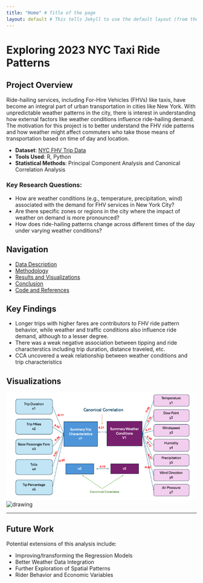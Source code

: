 ```yaml
---
title: "Home" # Title of the page
layout: default # This tells Jekyll to use the default layout (from the theme)
---
```


# Exploring 2023 NYC Taxi Ride Patterns

## Project Overview
Ride-hailing services, including For-Hire Vehicles (FHVs) like taxis, have become an integral part of urban transportation in cities like New York. With unpredictable weather patterns in the city, there is interest in understanding how external factors like weather conditions influence ride-hailing demand. The motivation for this project is to better understand the FHV ride patterns and how weather might affect commuters who take those means of transportation based on time of day and location. 

- **Dataset**: [NYC FHV Trip Data](https://data.cityofnewyork.us/Transportation/2023-High-Volume-FHV-Trip-Data/u253-aew4/about_data)
- **Tools Used**: R, Python 
- **Statistical Methods**: Principal Component Analysis and Canonical Correlation Analysis


### Key Research Questions:
- How are weather conditions (e.g., temperature, precipitation, wind) associated with the demand for FHV services in New York City?
- Are there specific zones or regions in the city where the impact of weather on demand is more pronounced?
- How does ride-hailing patterns change across different times of the day under varying weather conditions?


## Navigation
- [Data Description](Data.md)
- [Methodology](Methodology.md)
- [Results and Visualizations](Results.md)
- [Conclusion](Conclusions.md)
- [Code and References](https://github.com/weij5678/NYC-Taxi/tree/main)
  
## Key Findings

- Longer trips with higher fares are contributors to FHV ride pattern behavior, while weather and traffic conditions also influence ride demand, although to a lesser degree.
- There was a weak negative association between tipping and ride characterstics including trip duration, distance traveled, etc.
- CCA uncovered a weak relationship between weather conditions and trip characteristics


## Visualizations

<img src="images/CanonicalStructure.png" alt="drawing" width="600"/>
<img src="images/PuHexbin.png" alt="drawing" width="1000"/>

---

## Future Work

Potential extensions of this analysis include:
- Improving/transforming the Regression Models
- Better Weather Data Integration
- Further Exploration of Spatial Patterns
- Rider Behavior and Economic Variables





